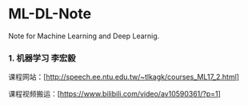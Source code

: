 # ML-DL-Note
Note for Machine Learning and Deep Learnig.

### 1. 机器学习 李宏毅

课程网站：[http://speech.ee.ntu.edu.tw/~tlkagk/courses_ML17_2.html]

课程视频搬运：[https://www.bilibili.com/video/av10590361/?p=1]
